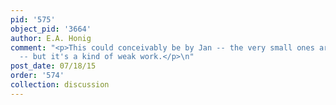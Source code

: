 ```yaml
---
pid: '575'
object_pid: '3664'
author: E.A. Honig
comment: "<p>This could conceivably be by Jan -- the very small ones are hard to judge
  -- but it's a kind of weak work.</p>\n"
post_date: 07/18/15
order: '574'
collection: discussion
---
```

